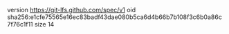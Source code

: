 version https://git-lfs.github.com/spec/v1
oid sha256:e1cfe75565e16ec83badf43dae080b5ca6d4b66b7b108f3c6b0a86c7f76c1f11
size 14
